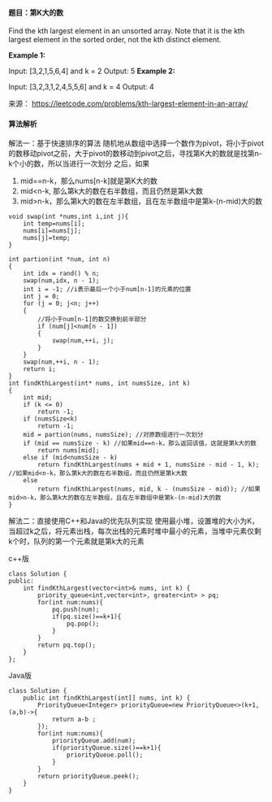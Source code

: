 #### 题目：第K大的数
Find the kth largest element in an unsorted array. Note that it is the kth largest element in the sorted order, not the kth distinct element.

**Example 1:**

Input: [3,2,1,5,6,4] and k = 2
Output: 5
**Example 2:**

Input: [3,2,3,1,2,4,5,5,6] and k = 4
Output: 4

来源： https://leetcode.com/problems/kth-largest-element-in-an-array/



#### 算法解析
解法一：基于快速排序的算法
随机地从数组中选择一个数作为pivot，将小于pivot的数移动pivot之前，大于pivot的数移动到pivot之后，寻找第K大的数就是找第n-k个小的数，所以当进行一次划分
之后，如果
1. mid==n-k，那么nums[n-k]就是第K大的数
2. mid<n-k, 那么第k大的数在右半数组，而且仍然是第k大数
3. mid>n-k，那么第k大的数在左半数组，且在左半数组中是第k-(n-mid)大的数
```
void swap(int *nums,int i,int j){
    int temp=nums[i];
    nums[i]=nums[j];
    nums[j]=temp;
}

int partion(int *num, int n)
{
    int idx = rand() % n;
    swap(num,idx, n - 1);
    int i = -1; //i表示最后一个小于num[n-1]的元素的位置
    int j = 0;     
    for (j = 0; j<n; j++)
    {
        //将小于num[n-1]的数交换到前半部分
        if (num[j]<num[n - 1])
        {
            swap(num,++i, j);
        }
    }
    swap(num,++i, n - 1);
    return i;
}
int findKthLargest(int* nums, int numsSize, int k)
{
    int mid;
    if (k <= 0)
        return -1;
    if (numsSize<k)
        return -1;
    mid = partion(nums, numsSize); //对原数组进行一次划分
    if (mid == numsSize - k) //如果mid==n-k，那么返回该值，这就是第k大的数
        return nums[mid];
    else if (mid<numsSize - k)
        return findKthLargest(nums + mid + 1, numsSize - mid - 1, k); //如果mid<n-k，那么第k大的数在右半数组，而且仍然是第k大数
    else
        return findKthLargest(nums, mid, k - (numsSize - mid)); //如果mid>n-k，那么第k大的数在左半数组，且在左半数组中是第k-(n-mid)大的数
}
```

解法二：直接使用C++和Java的优先队列实现
使用最小堆，设置堆的大小为K，当超过k之后，将元素出栈，每次出栈的元素时堆中最小的元素，当堆中元素仅剩k个时，队列的第一个元素就是第k大的元素

c++版
```
class Solution {
public:
    int findKthLargest(vector<int>& nums, int k) {
        priority_queue<int,vector<int>, greater<int> > pq;
        for(int num:nums){
            pq.push(num);
            if(pq.size()==k+1){
                pq.pop();
            }
        }
        return pq.top();
    }
};
```
Java版
```
class Solution {
    public int findKthLargest(int[] nums, int k) {
        PriorityQueue<Integer> priorityQueue=new PriorityQueue<>(k+1,(a,b)->{
            return a-b ;
        });
        for(int num:nums){
            priorityQueue.add(num);
            if(priorityQueue.size()==k+1){
                priorityQueue.poll();
            }
        }
        return priorityQueue.peek();
    }
}
```
